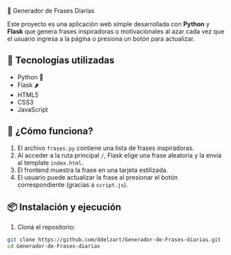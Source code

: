  💬 Generador de Frases Diarias

Este proyecto es una aplicación web simple desarrollada con **Python** y **Flask** que genera frases inspiradoras o motivacionales al azar cada vez que el usuario ingresa a la página o presiona un botón para actualizar.

## 🚀 Tecnologías utilizadas

- Python 🐍
- Flask 🌶️
- HTML5
- CSS3
- JavaScript


## 🧠 ¿Cómo funciona?

1. El archivo `frases.py` contiene una lista de frases inspiradoras.
2. Al acceder a la ruta principal `/`, Flask elige una frase aleatoria y la envía al template `index.html`.
3. El frontend muestra la frase en una tarjeta estilizada.
4. El usuario puede actualizar la frase al presionar el botón correspondiente (gracias a `script.js`).

## 📦 Instalación y ejecución

1. Cloná el repositorio:

```bash
git clone https://github.com/ddelzart/Generador-de-Frases-diarias.git
cd Generador-de-Frases-diarias
